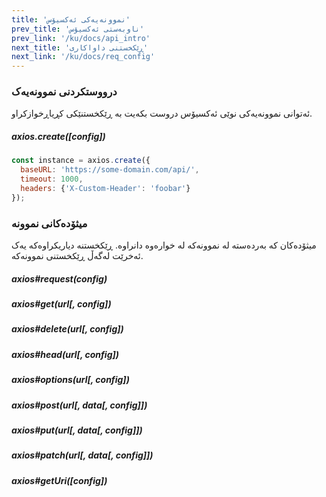 ```yaml
---
title: 'نموونەیەکی ئەکسیۆس'
prev_title: 'ناوبەستی ئەکسیۆس'
prev_link: '/ku/docs/api_intro'
next_title: 'ڕێکخستنی داواکاری'
next_link: '/ku/docs/req_config'
---
```


### درووستکردنی نموونەیەک

ئەتوانی نموونەیەکی نوێی ئەکسیۆس دروست بکەیت بە ڕێکخستنێکی کڕیاڕخوازکراو.

##### axios.create([config])

```js
const instance = axios.create({
  baseURL: 'https://some-domain.com/api/',
  timeout: 1000,
  headers: {'X-Custom-Header': 'foobar'}
});
```

### میثۆدەکانی نموونە

میثۆدەکان کە بەردەستە لە نموونەکە لە خوارەوە دانراوە. ڕێکخستنە دیاریکراوەکە یەک ئەخرێت لەگەڵ ڕێکخستنی نموونەکە.

##### axios#request(config)
##### axios#get(url[, config])
##### axios#delete(url[, config])
##### axios#head(url[, config])
##### axios#options(url[, config])
##### axios#post(url[, data[, config]])
##### axios#put(url[, data[, config]])
##### axios#patch(url[, data[, config]])
##### axios#getUri([config])